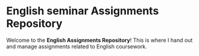 # English seminar Assignments Repository

Welcome to the **English Assignments Repository**! This is where I hand out and manage assignments related to English coursework.
